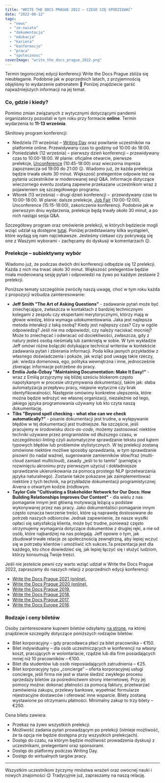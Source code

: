 ```yaml
---
title: "WRITE THE DOCS PRAGUE 2022 – CZEGO SIĘ SPODZIEWAĆ"
date: "2022-08-12"
tags:
  - "news"
  - "ze-swiata"
  - "dokumentacja"
  - "edukacja"
  - "kariera"
  - "konferencje"
  - "praca"
  - "spolecznosc"
coverImage: "write_the_docs_prague_2022.png"
---
```


Termin tegorocznej edycji konferencji Write the Docs Prague zbliża się
nieubłaganie. Podobnie jak w poprzednich latach, z przyjemnością objęliśmy to
wydarzenie patronatem 🙂 Poniżej znajdziecie garść najważniejszych informacji na
jej temat.

### Co, gdzie i kiedy?

Pomimo zmian związanych z wytycznymi dotyczącymi pandemii organizatorzy
pozostali w tym roku przy formacie **online**. Termin wydarzenia to **11-13
września**.

Skrótowy program konferencji:

- Niedziela (11 września)
  – [Writing Day](https://www.writethedocs.org/conf/prague/2022/writing-day/) oraz
  powitanie uczestników na platformie online. Przewidywany czas to godziny od
  10:00 do 18:00.
- Poniedziałek (12 września) – pierwszy dzień konferencji – przewidywany czas to
  10:00-18:00. W planie: oficjalne otwarcie, pierwsze
  prelekcje, [Unconference](https://www.writethedocs.org/conf/prague/2022/unconference/) (10:45-18:00)
  oraz wieczorna impreza zapoznawcza od 19:00 do 21:00 😉. Wiadomo już, że każda
  prelekcja będzie trwała około 30 minut. Większość prelegentów odpowie też na
  pytania uczestników w moderowanej sesji Q&A. Informacje dotyczące wieczornego
  eventu zostaną zapewne przekazane uczestnikom wraz z pojawieniem się
  szczegółowego programu.
- Wtorek (13 września) – drugi dzień konferencji –  przewidywany czas to
  10:00-18:00. W planie: dalsze
  prelekcje, [Job Fair](https://www.writethedocs.org/conf/prague/2022/job-fair/) (10:00-12:00),
  Unconference (15:15-18:00), zakończenie konferencji. Podobnie jak w pierwszym
  dniu wydarzenia, prelekcje będą trwały około 30 minut, a po nich nastąpi sesja
  Q&A.

Szczegółowy program oraz omówienie prelekcji, w których będziecie mogli wziąć
udział są dostępne
[tutaj](https://www.writethedocs.org/conf/prague/2022/schedule/). Poniżej
przedstawiamy kilka wystąpień, które wydają się nam najciekawsze. Jesteśmy
ciekawi czy pokrywają się one z Waszymi wyborami - zachęcamy do dyskusji w
komentarzach 😉.

### Prelekcje – subiektywny wybór

Wiadomo już, że podczas dwóch dni konferencji odbędzie się 12 prelekcji. Każda z
nich ma trwać około 30 minut. Większość prelegentów będzie miała moderowaną
sesję pytań i odpowiedzi na żywo po każdym zestawie 2 prelekcji.

Poniższe tematy szczególnie zwróciły naszą uwagę, choć w tym roku każda z
propozycji wzbudza zainteresowanie:

- **Jeff Smith "The Art of Asking Questions"** - zadawanie pytań może być
  zniechęcające, zwłaszcza w kontaktach z bardziej technicznymi kolegami z
  zespołu czy ekspertami merytorycznymi, którzy mają w głowie wiedzę, która
  wymaga udokumentowania. Jaka jest najlepsza metoda interakcji z taką osobą?
  Kiedy jest najlepszy czas? Czy w ogóle odpowiedzą? Jeśli nie ma odpowiedzi,
  czy należy naciskać mocniej? Może to zniechęcać i odwracać od dociekliwości,
  zwłaszcza, gdy z natury jesteś osobą nieśmiałą lub zamkniętą w sobie. W tym
  wykładzie Jeff omówi różne bolączki dotykające technical writerów w kontekście
  zadawania pytań i zbierania informacji. Poda kilka jasnych przykładów z
  własnego doświadczenia i pokaże, jak wziąć pod uwagę takie rzeczy, jak: wiedza
  domenowa, ego, polityka wewnętrzna i inne, jednocześnie zbierając informacje
  potrzebne do pracy.
- **Emilia Juda-Özbay "Maintaining Documentation: Make It Easy!"** - wraz z
  Emilią przyjrzymy się bliżej sześciu blokerom często napotykanym w procesie
  utrzymywania dokumentacji, takim jak: słaba automatyzacja przepływu pracy,
  niejasne wytyczne czy brak identyfikowalności. Następnie omówimy konkretne
  ulepszenia, które można będzie wdrożyć we własnej organizacji, niezależnie od
  tego, jakiego języka programowania używamy lub kto czyta naszą dokumentację.
- **Tibs "Beyond spell checking - what else can we check automatically?"** -
  pisanie dokumentacji jest trudne, a wyłapywanie błędów w tej dokumentacji jest
  trudniejsze. Na szczęście, jeśli pracujemy w środowisku _docs-as-code_, możemy
  zastosować niektóre techniki używane przez programistów od dłuższego czasu, w
  szczególności _linting_ czyli automatyczne sprawdzanie tekstu pod kątem
  typowych błędów lub problemów stylistycznych. W tej prelekcji zostaną omówione
  niektóre możliwe sposoby sprawdzania, w tym sprawdzanie pisowni (to nadal
  ważne), sugerowanie zamienników słów/fraz (multi-cloud zamiast multicloud),
  zasady „jeśli to to tamto” (pamiętaj o rozwinięciu akronimu przy pierwszym
  użyciu) i dokładniejsze sprawdzanie ukierunkowania za pomocą prostego NLP
  (przetwarzania języka naturalnego). Zostanie także pokazane jak
  zaimplementować niektóre z tych technik, na przykładzie dokumentacji
  programistycznej Aivena o otwartym kodzie źródłowym.
- **Taylor Cole "Cultivating a Stakeholder Network for Our Docs: How Building
  Relationships Improves Our Content"** - dla wielu z nas pomaganie innym jest
  główną motywacją leżącą u podstaw wykonywanej przez nas pracy. Jako
  dokumentaliści pomaganie innym często oznacza tworzenie treści, które są
  naprawdę dostosowane do potrzeb naszych odbiorców. Jednak zapewnienie, że
  nasze wysiłki opłaci się satysfakcją klienta, może być trudne, ponieważ często
  otrzymujemy wymagania dotyczące dokumentów z drugiej ręki, a nie od osób,
  które najbardziej na nas polegają. Jeff opowie o tym, jak zbudował trwałe
  relacje ze społecznością zewnętrzną, aby lepiej wczuć się w potrzeby klientów
  i umożliwić ich sukces.Ta prezentacja jest dla każdego, kto chce dowiedzieć
  się, jak lepiej łączyć się i służyć ludziom, którzy konsumują Twoje treści.

Jeśli nie jesteście pewni czy warto wziąć udział w Write the Docs Prague 2022,
zapraszamy do naszych relacji z poprzednich edycji konferencji:

- [Write the Docs Prague 2021 (online)](http://techwriter.pl/relacja-z-konferenecji-write-the-docs-prague-2021/),
- [Write the Docs Prague 2020 (online)](http://techwriter.pl/relacja-z-write-the-docs-prague-2020-online/),
- [Write the Docs Prague 2019](http://techwriter.pl/nasza-relacja-z-write-the-docs-prague-2019/),
- [Write the Docs Prague 2018](http://techwriter.pl/write-the-docs-prague-2018-relacja/),
- [Write the Docs Prague 2017](http://techwriter.pl/write-the-docs-prague-2017-relacja/),
- [Write the Docs Europe 2016](http://techwriter.pl/write-the-docs-europe-2016-relacja/).

### Rodzaje i ceny biletów

Osoby zainteresowane kupnem biletów
odsyłamy [na stronę](https://www.writethedocs.org/conf/prague/2022/tickets/), na
której znajdziecie szczegóły dotyczące poniższych rodzajów biletów:

- Bilet korporacyjny – gdy pracodawca płaci za bilet pracownika – €150.
- Bilet indywidualny – dla osób uczestniczących w konferencji na własny koszt,
  pracujących w wolontariacie, rządzie lub dla firm posiadających mniej niż 10
  pracowników – €100.
- Bilet dla studentów lub osób nieposiadających zatrudnienia – €25.
- Bilet korporacyjny typu „concierge” – oferta korporacyjnej usługi concierge,
  jeśli firma nie jest w stanie śledzić zwykłego procesu sprzedaży biletów za
  pośrednictwem strony internetowej. Przy jej pomocy można: dokonać płatności za
  pomocą faktury, przetwarzać zamówienia zakupu, przelewy bankowe, wypełniać
  formularze rejestracyjne dostawców i oferować inne wsparcie. Bilety zostaną
  wystawione po otrzymaniu płatności. Minimalny zakup to trzy bilety – €250.

Cena biletu zawiera:

- Przekaz na żywo wszystkich prelekcji.
- Możliwość zadania pytań prowadzącym po prelekcji (istnieje możliwość, że ta
  opcja nie będzie dostępna przy wszystkich prelekcjach).
- Dostęp do czatu, na którym będzie możliwość prowadzenia dyskusji z
  uczestnikami, prelegentami oraz sponsorami.
- Dostęp do platformy podczas Writing Day.
- Dostęp do wirtualnych targów pracy.

---

Wszystkim uczestnikom życzymy mnóstwa wrażeń oraz owocnej nauki i nowych
znajomości 😉 Tradycyjnie już, zapraszamy na naszą relację.

